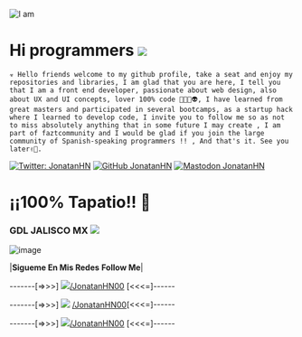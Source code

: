 ![I am](https://live.staticflickr.com/65535/50131484552_1819bc36e0_c.jpg)
  

# Hi programmers ![](https://img.icons8.com/clouds/60/000000/github.png)
  
```☣ Hello friends welcome to my github profile, take a seat and enjoy my repositories and libraries, I am glad that you are here, I tell you that I am a front end developer, passionate about web design, also about UX and UI concepts, lover 100% code 👨🏻‍💻👽, I have learned from great masters and participated in several bootcamps, as a startup hack where I learned to develop code, I invite you to follow me so as not to miss absolutely anything that in some future I may create , I am part of faztcommunity and I would be glad if you join the large community of Spanish-speaking programmers !! , And that's it. See you later✌🏻.```

[![Twitter: JonatanHN](https://img.shields.io/twitter/follow/jonatanhn00?label=follow&style=social)](https://twitter.com/jonatanhn00)
[![GitHub JonatanHN](https://img.shields.io/github/followers/jonatanhn?label=follow&style=social)](https://github.com/jonatanhn)
[![Mastodon JonatanHN](https://img.shields.io/mastodon/follow/812564?label=follow&style=social)](https://mastodon.social/web/accounts/812564)

# ¡¡100% Tapatio!! 🌮 
### GDL JALISCO MX ![](https://img.icons8.com/color/30/000000/mexico-circular.png)

![image](https://images.unsplash.com/photo-1561788655-79bf50b6b174?ixlib=rb-1.2.1&ixid=eyJhcHBfaWQiOjEyMDd9&auto=format&fit=crop&w=1189&q=80)


|**Sigueme En Mis Redes** **Follow Me**|


-------[=>>>]    ![](https://img.icons8.com/ios/24/000000/twitter-circled.png)[/JonatanHN00](https://twitter.com/jonatanhn00) [<<<=]------


-------[=>>>] ![](https://img.icons8.com/ios/24/000000/facebook.png) [/JonatanHN00](https://facebook.com/jonatanhn00)[<<<=]------


-------[=>>>]   ![](https://img.icons8.com/ios/24/000000/instagram-new.png)[/JonatanHN00](https://instagram.com/jonatanhn00) [<<<=]------
